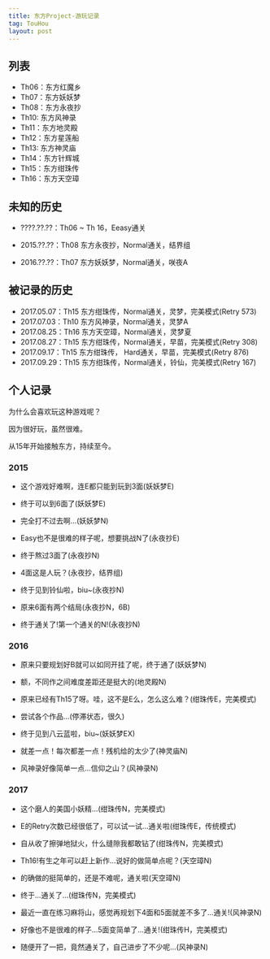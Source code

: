 ```yaml
---
title: 东方Project-游玩记录
tag: TouHou
layout: post
---
```


## 列表

* Th06：东方红魔乡
* Th07：东方妖妖梦
* Th08：东方永夜抄
* Th10: 东方风神录
* Th11：东方地灵殿
* Th12：东方星莲船
* Th13: 东方神灵庙
* Th14：东方针辉城
* Th15：东方绀珠传
* Th16：东方天空璋

## 未知的历史

* ????.??.??：Th06 ~ Th 16，Eeasy通关

* 2015.??.??：Th08 东方永夜抄，Normal通关，结界组
* 2016.??.??：Th07 东方妖妖梦，Normal通关，咲夜A

## 被记录的历史

* 2017.05.07：Th15 东方绀珠传，Normal通关，灵梦，完美模式(Retry 573)
* 2017.07.03：Th10 东方风神录，Normal通关，灵梦A
* 2017.08.25：Th16 东方天空璋，Normal通关，灵梦夏
* 2017.08.27：Th15 东方绀珠传，Normal通关，早苗，完美模式(Retry 308)
* 2017.09.17：Th15 东方绀珠传，  Hard通关，早苗，完美模式(Retry 876)
* 2017.09.29：Th15 东方绀珠传，Normal通关，铃仙，完美模式(Retry 167)

## 个人记录

为什么会喜欢玩这种游戏呢？

因为很好玩，虽然很难。

从15年开始接触东方，持续至今。

### 2015

* 这个游戏好难啊，连E都只能到玩到3面(妖妖梦E)

* 终于可以到6面了(妖妖梦E)

* 完全打不过去啊...(妖妖梦N)

* Easy也不是很难的样子呢，想要挑战N了(永夜抄E)

* 终于熬过3面了(永夜抄N)

* 4面这是人玩？(永夜抄，结界组)

* 终于见到铃仙啦，biu~(永夜抄N)

* 原来6面有两个结局(永夜抄N，6B)

* 终于通关了!第一个通关的N!(永夜抄N)

### 2016

* 原来只要规划好B就可以如同开挂了呢，终于通了(妖妖梦N)

* 额，不同作之间难度差距还是挺大的(地灵殿N)

* 原来已经有Th15了呀。哇，这不是E么，怎么这么难？(绀珠传E，完美模式)

* 尝试各个作品...(停滞状态，很久)

* 终于见到八云蓝啦，biu~(妖妖梦EX)

* 就差一点！每次都差一点！残机给的太少了(神灵庙N)

* 风神录好像简单一点...信仰之山？(风神录N)

### 2017

* 这个磨人的美国小妖精...(绀珠传N，完美模式)

* E的Retry次数已经很低了，可以试一试...通关啦(绀珠传E，传统模式)

* 自从收了擦弹地狱火，什么缝隙我都敢钻了(绀珠传N，完美模式)

* Th16!有生之年可以赶上新作...说好的做简单点呢？(天空璋N)

* 的确做的挺简单的，还是不难呢，通关啦(天空璋N)

* 终于...通关了...(绀珠传N，完美模式)

* 最近一直在练习麻将山，感觉再规划下4面和5面就差不多了...通关!(风神录N)

* 好像也不是很难的样子...5面变简单了...通关!(绀珠传H，完美模式)

* 随便开了一把，竟然通关了，自己进步了不少呢...(风神录N)


